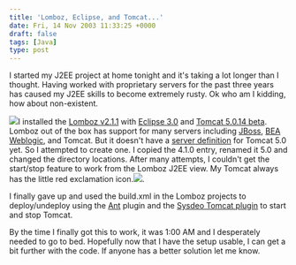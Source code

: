 ```yaml
---
title: 'Lomboz, Eclipse, and Tomcat...'
date: Fri, 14 Nov 2003 11:33:25 +0000
draft: false
tags: [Java]
type: post
---
```


I started my J2EE project at home tonight and it's taking a lot longer than I thought. Having worked with proprietary servers for the past three years has caused my J2EE skills to become extremely rusty. Ok who am I kidding, how about non-existent.

![](http://jakarta.apache.org/tomcat/images/tomcat.gif)I installed the [Lomboz v2.1.1](http://www.objectlearn.com) with [Eclipse 3.0](http://www.eclipse.org) and [Tomcat 5.0.14 beta](http://jakarta.apache.org/tomcat/index.html). Lomboz out of the box has support for many servers including [JBoss](http://www.jboss.org), [BEA Weblogic](http://www.bea.com/), and Tomcat. But it doesn't have a [server definition](http://www.objectlearn.com/support/docs/serverDefs.jsp) for Tomcat 5.0 yet. So I attempted to create one. I copied the 4.1.0 entry, renamed it 5.0 and changed the directory locations. After many attempts, I couldn't get the start/stop feature to work from the Lomboz J2EE view. My Tomcat always has the little red exclamation icon.![](http://www.jroller.com/resources/jmrodri/lomboz.png).

I finally gave up and used the build.xml in the Lomboz projects to deploy/undeploy using the [Ant](http://ant.apache.org/) plugin and the [Sysdeo Tomcat plugin](http://www.sysdeo.com/eclipse/tomcatPlugin.html) to start and stop Tomcat.

By the time I finally got this to work, it was 1:00 AM and I desperately needed to go to bed. Hopefully now that I have the setup usable, I can get a bit further with the code. If anyone has a better solution let me know.
